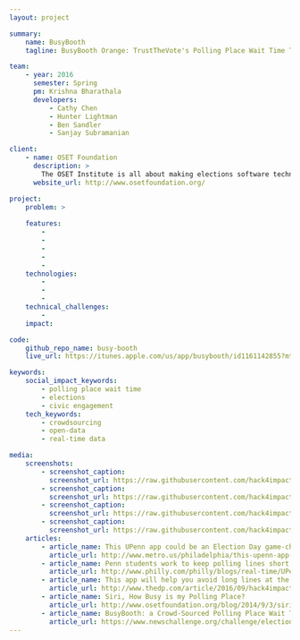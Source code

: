 ```yaml
---
layout: project

summary:
    name: BusyBooth
    tagline: BusyBooth Orange: TrustTheVote's Polling Place Wait Time Tracker for Orange County CA's November 2016 Election

team:
    - year: 2016
      semester: Spring
      pm: Krishna Bharathala
      developers:
          - Cathy Chen
          - Hunter Lightman
          - Ben Sandler
          - Sanjay Subramanian

client:
    - name: OSET Foundation
      description: >
        The OSET Institute is all about making elections software technology publicly available in order to increase verification, accuracy, security, and transparency (in process), and ensure that ballots are counted as cast.  The work is all about integrity in election
      website_url: http://www.osetfoundation.org/

project:
    problem: >
        
    features:
        -
        -
        -
        -
        -
    technologies:
        -
        -
        -
    technical_challenges:
        -
    impact:

code:
    github_repo_name: busy-booth
    live_url: https://itunes.apple.com/us/app/busybooth/id1161142855?mt=8

keywords:
    social_impact_keywords:
        - polling place wait time
        - elections
        - civic engagement
    tech_keywords:
        - crowdsourcing
        - open-data
        - real-time data

media:
    screenshots:
        - screenshot_caption:
          screenshot_url: https://raw.githubusercontent.com/hack4impact/busy-booth/master/screen696x696.jpeg
        - screenshot_caption:
          screenshot_url: https://raw.githubusercontent.com/hack4impact/busy-booth/master/screen696x696%20(1).jpeg
        - screenshot_caption:
          screenshot_url: https://raw.githubusercontent.com/hack4impact/busy-booth/master/screen696x696%20(2).jpeg
        - screenshot_caption:
          screenshot_url: https://raw.githubusercontent.com/hack4impact/busy-booth/master/screen696x696%20(3).jpeg
    articles:
        - article_name: This UPenn app could be an Election Day game-changer
          article_url: http://www.metro.us/philadelphia/this-upenn-app-could-be-an-election-day-game-changer/zsJpjb---VtPLDYDwg787E/
        - article_name: Penn students work to keep polling lines short
          article_url: http://www.philly.com/philly/blogs/real-time/UPenn-students-work-to-shorten-polling-lines.html
        - article_name: This app will help you avoid long lines at the voting booth on Election Day
          article_url: http://www.thedp.com/article/2016/09/hack4impact-strives-to-increase-voter-turnout
        - article_name: Siri, How Busy is my Polling Place?
          article_url: http://www.osetfoundation.org/blog/2014/9/3/siri-how-busy-is-my-polling-place
        - article_name: BusyBooth: a Crowd-Sourced Polling Place Wait Time Monitor to Determine the Best Time to Cast Your Ballot.
          article_url: https://www.newschallenge.org/challenge/elections/entries/use-busybooth-a-crowd-sourced-polling-place-wait-time-monitor-to-determine-the-best-time-to-cast-your-ballot
---
```

